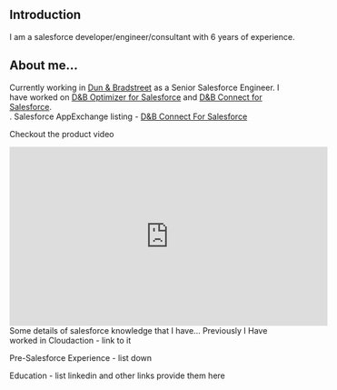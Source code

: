 ## Introduction

I am a salesforce developer/engineer/consultant with 6 years of experience.

## About me...
Currently working in  <a href="https://www.dnb.com" target="_blank">Dun & Bradstreet</a> as a Senior Salesforce Engineer.
I have worked on <a href="https://www.dnb.com/products/marketing-sales/dnb-optimizer.html" target="_blank">D&B Optimizer for Salesforce</a> and <a href="https://www.dnb.com/products/marketing-sales/dnb-connect-for-salesforce.html" target="_blank">D&B Connect for Salesforce</a>. 
<br/>. Salesforce AppExchange listing - <a href="https://appexchange.salesforce.com/appxListingDetail?listingId=a0N3u00000PrxFOEAZ" target="_blank">D&B Connect For Salesforce</a>

Checkout the product video
<iframe width="560" height="315" src="https://www.youtube.com/embed/l0jkYBSWz9o?controls=0" title="YouTube video player" frameborder="0" allow="accelerometer; autoplay; clipboard-write; encrypted-media; gyroscope; picture-in-picture" allowfullscreen></iframe>
Some details of salesforce knowledge that I have...
Previously I Have worked in Cloudaction - link to it

Pre-Salesforce Experience - list down



Education - list
linkedin and other links provide them here
